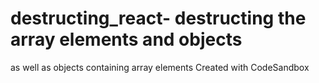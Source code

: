 # destructing_react- destructing the array elements and objects
as well as objects containing array elements
Created with CodeSandbox
